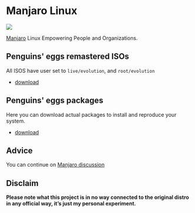 # Manjaro Linux
![](/img/manjaro.svg)

[Manjaro](https://manjaro.org/) Linux Empowering People and Organizations.


## Penguins' eggs remastered ISOs
All ISOS have user set to ```live/evolution```, and ```root/evolution```

* [download](https://drive.google.com/drive/folders/18C14m9nZIlYLA7zayRzDcqpZUWMoixyU)

## Penguins' eggs packages
Here you can download actual packages to install and reproduce your system.

* [download](https://penguins-eggs.net/basket/index.php?p=packages%2Fmanjaro)

## Advice

You can continue on [Manjaro discussion](https://github.com/pieroproietti/penguins-blog/discussions/36)


## Disclaim
__Please note what this project is in no way connected to the original distro in any official way, it’s just my personal experiment.__
